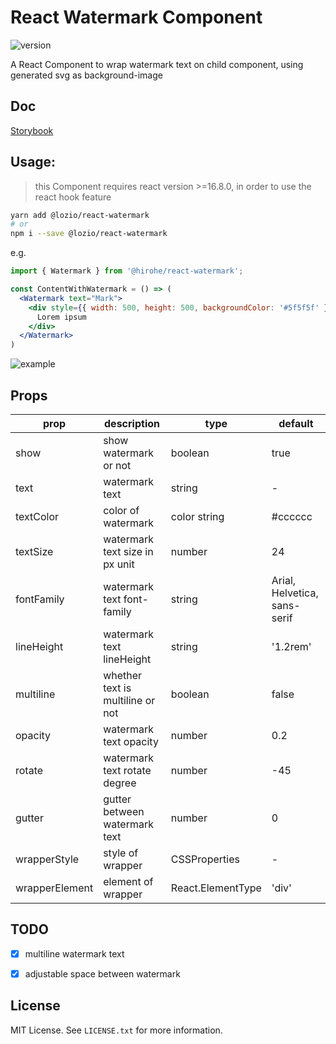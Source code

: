 # React Watermark Component

![version](https://badge.fury.io/js/%40hirohe%2Freact-watermark.svg)


A React Component to wrap watermark text on child component, using generated svg as background-image

## Doc
[Storybook](https://hirohe.github.io/react-watermark/?path=/docs/watermark-test--default)

## Usage:

> this Component requires react version >=16.8.0, in order to use the react hook feature

```bash
yarn add @lozio/react-watermark
# or
npm i --save @lozio/react-watermark
```

e.g.

```jsx
import { Watermark } from '@hirohe/react-watermark';

const ContentWithWatermark = () => (
  <Watermark text="Mark">
    <div style={{ width: 500, height: 500, backgroundColor: '#5f5f5f' }}>
      Lorem ipsum
    </div>
  </Watermark>
)
```

![example](https://github.com/hirohe/react-watermark/raw/master/doc/example.png)


## Props

| prop           | description                      | type              | default                      |
|----------------|----------------------------------|-------------------|------------------------------|
| show           | show watermark or not            | boolean           | true                         |
| text           | watermark text                   | string            | -                            |
| textColor      | color of watermark               | color string      | #cccccc                      |
| textSize       | watermark text size in px unit   | number            | 24                           |
| fontFamily     | watermark text font-family       | string            | Arial, Helvetica, sans-serif |
| lineHeight     | watermark text lineHeight        | string            | '1.2rem'                     |
| multiline      | whether text is multiline or not | boolean           | false                        |
| opacity        | watermark text opacity           | number            | 0.2                          |
| rotate         | watermark text rotate degree     | number            | -45                          |
| gutter         | gutter between watermark text    | number            | 0                            |
| wrapperStyle   | style of wrapper                 | CSSProperties     | -                            |
| wrapperElement | element of wrapper               | React.ElementType | 'div'                        |


## TODO

- [x] multiline watermark text
- [x] adjustable space between watermark


## License
MIT License. See `LICENSE.txt` for more information.
